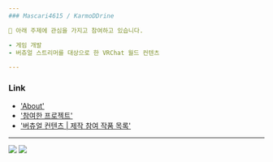 ```yaml
---
### Mascari4615 / KarmoDDrine

💫 아래 주제에 관심을 가지고 참여하고 있습니다.

- 게임 개발
- 버츄얼 스트리머를 대상으로 한 VRChat 월드 컨텐츠

---
```

### Link

- ['About'](https://mascari4615.github.io/about/)
- ['참여한 프로젝트'](https://mascari4615.github.io/projects/)
- ['버츄얼 컨텐츠 | 제작 참여 작품 목록'](https://youtube.com/playlist?list=PL2fVGJtLXkTX34w5tfCI18AVKFMfDLK7B&si=7PZaxjHCeM33c21Y)

---
<img src="https://github-readme-stats-sigma-five.vercel.app/api?username=Mascari4615&hide=issues,contribs&show_icons=true&theme=city_lights"/>

<a href = 'https://solved.ac/mascari4615'>
    <img src="http://mazassumnida.wtf/api/v2/generate_badge?boj=mascari4615">
</a>
